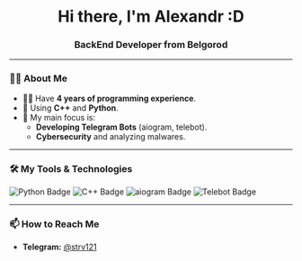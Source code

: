 <div id="header" align="center">
    <h1>Hi there, I'm Alexandr :D</h1>
    <h3>BackEnd Developer from Belgorod</h3>
</div>

---

### 👨‍💻 About Me
- 🧑‍💻 Have **4 years of programming experience**.  
- 🐍 Using **C++** and **Python**.  
- 🎯 My main focus is:  
  - **Developing Telegram Bots** (aiogram, telebot).  
  - **Cybersecurity** and analyzing malwares.  

---

### 🛠️ My Tools & Technologies
<div>
    <img src="https://img.shields.io/badge/Python-3776AB?style=for-the-badge&logo=python&logoColor=white" alt="Python Badge"/>
    <img src="https://img.shields.io/badge/C++-00599C?style=for-the-badge&logo=cplusplus&logoColor=white" alt="C++ Badge"/>
    <img src="https://img.shields.io/badge/aiogram-2E8B57?style=for-the-badge&logo=python&logoColor=white" alt="aiogram Badge"/>
    <img src="https://img.shields.io/badge/Telebot-FF4500?style=for-the-badge&logo=telegram&logoColor=white" alt="Telebot Badge"/>
</div>

---

### 📫 How to Reach Me
- **Telegram:** [@strv121](https://t.me/strv121)  
